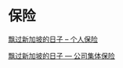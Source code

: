 # 保险

[飘过新加坡的日子 – 个人保险](https://www.kuact.com/post/2013-10-29-%E9%A3%98%E8%BF%87%E6%96%B0%E5%8A%A0%E5%9D%A1%E7%9A%84%E6%97%A5%E5%AD%90-%E4%B8%AA%E4%BA%BA%E4%BF%9D%E9%99%A9/)

[飘过新加坡的日子 — 公司集体保险](https://www.kuact.com/post/2013-10-28-%E9%A3%98%E8%BF%87%E6%96%B0%E5%8A%A0%E5%9D%A1%E7%9A%84%E6%97%A5%E5%AD%90-%E5%85%AC%E5%8F%B8%E9%9B%86%E4%BD%93%E4%BF%9D%E9%99%A9-2/)

